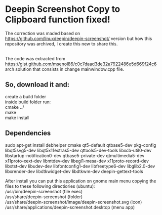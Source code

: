 # Deepin Screenshot Copy to Clipboard function fixed!

The correction was maded based on https://github.com/linuxdeepin/deepin-screenshot/ version but how this repository was archived, I create this new to share this.<br /><br />

The code was extracted from https://gist.github.com/msenol86/c0c7daad3de32a7922486e5d669f24c6 arch solution that consists in change mainwindow.cpp file.

## So, download it and:
create a build folder <br />
inside build folder run: <br />
cmake ../ <br />
make <br />
make install<br />

## Dependencies 
sudo apt-get install debhelper cmake qt5-default qtbase5-dev pkg-config libqt5svg5-dev libqt5x11extras5-dev qttools5-dev-tools libxcb-util0-dev libstartup-notification0-dev qtbase5-private-dev qtmultimedia5-dev x11proto-xext-dev libmtdev-dev libegl1-mesa-dev x11proto-record-dev libxtst-dev libudev-dev libfontconfig1-dev libfreetype6-dev libglib2.0-dev libxrender-dev libdtkwidget-dev libdtkwm-dev deepin-gettext-tools

After install you can put this application on gnome main menu copying the files to these following directiories (ubuntu): <br />
/usr/bin/deepin-screenshot (file exec) <br />
/usr/share/deepin-screenshot (folder) <br />
/usr/share/deepin-screenshot/image/deepin-screenshot.svg (icon) <br />
/usr/share/applications/deepin-screenshot.desktop (menu app) <br />
